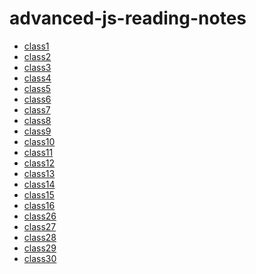 # advanced-js-reading-notes

* [class1](./01-prep-and-tdd.md)  
* [class2](./02-Express-REST-API.md)  
* [class3](./03-Data-Modeling.md)
* [class4](./04-Linked-Lists.md)
* [class5](./05-Authentication.md)
* [class6](./06-Bearer-Authorization.md)
* [class7](./07-Access-Control-(ACL).md)
* [class8](./08-Authorization-Authentication.md)
* [class9](./09-Stacks-and-Queues.md)
* [class10](./10-Event-Driven-Applications.md)
* [class11](./11-Socket-io.md)
* [class12](./12-Message-Queues.md)
* [class13](./13-Trees.md)
* [class14](./14-AWS-Cloud-Servers.md)
* [class15](./15-AWS-S3-and-Lambda.md)
* [class16](./16-AWS-API-Dynamo-and-Lambda.md)
* [class26](./26-Component-Based-UI.md)
* [class27](./27-useState-Hook.md)
* [class28](./28-Component-Lifecycle-useEffect()-Hook.md)
* [class29](./29-Advanced-State-with-Reducers.md)
* [class30](./30-Hash-Tables.md)